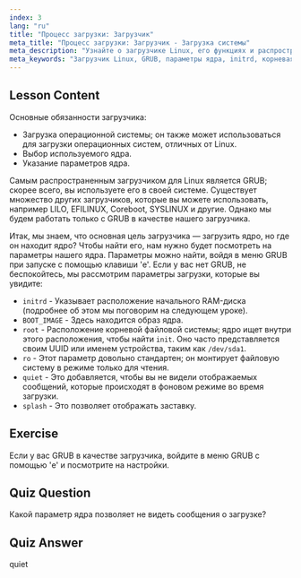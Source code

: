 ```yaml
---
index: 3
lang: "ru"
title: "Процесс загрузки: Загрузчик"
meta_title: "Процесс загрузки: Загрузчик - Загрузка системы"
meta_description: "Узнайте о загрузчике Linux, его функциях и распространенных параметрах ядра, таких как initrd и root. Разберитесь с GRUB и оптимизируйте процесс загрузки Linux."
meta_keywords: "Загрузчик Linux, GRUB, параметры ядра, initrd, корневая файловая система, процесс загрузки Linux, учебник по Linux, Linux для начинающих"
---
```


## Lesson Content

Основные обязанности загрузчика:

- Загрузка операционной системы; он также может использоваться для загрузки операционных систем, отличных от Linux.
- Выбор используемого ядра.
- Указание параметров ядра.

Самым распространенным загрузчиком для Linux является GRUB; скорее всего, вы используете его в своей системе. Существует множество других загрузчиков, которые вы можете использовать, например LILO, EFILINUX, Coreboot, SYSLINUX и другие. Однако мы будем работать только с GRUB в качестве нашего загрузчика.

Итак, мы знаем, что основная цель загрузчика — загрузить ядро, но где он находит ядро? Чтобы найти его, нам нужно будет посмотреть на параметры нашего ядра. Параметры можно найти, войдя в меню GRUB при запуске с помощью клавиши 'e'. Если у вас нет GRUB, не беспокойтесь, мы рассмотрим параметры загрузки, которые вы увидите:

- `initrd` - Указывает расположение начального RAM-диска (подробнее об этом мы поговорим на следующем уроке).
- `BOOT_IMAGE` - Здесь находится образ ядра.
- `root` - Расположение корневой файловой системы; ядро ищет внутри этого расположения, чтобы найти `init`. Оно часто представляется своим UUID или именем устройства, таким как `/dev/sda1`.
- `ro` - Этот параметр довольно стандартен; он монтирует файловую систему в режиме только для чтения.
- `quiet` - Это добавляется, чтобы вы не видели отображаемых сообщений, которые происходят в фоновом режиме во время загрузки.
- `splash` - Это позволяет отображать заставку.

## Exercise

Если у вас GRUB в качестве загрузчика, войдите в меню GRUB с помощью 'e' и посмотрите на настройки.

## Quiz Question

Какой параметр ядра позволяет не видеть сообщения о загрузке?

## Quiz Answer

quiet

